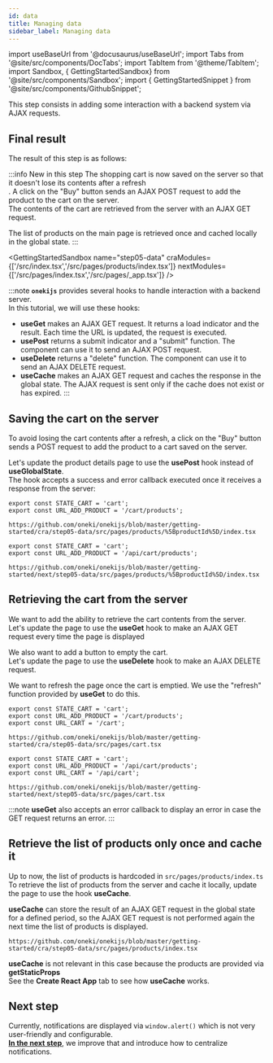 ```yaml
---
id: data
title: Managing data
sidebar_label: Managing data
---
```


import useBaseUrl from '@docusaurus/useBaseUrl';
import Tabs from '@site/src/components/DocTabs';
import TabItem from '@theme/TabItem';
import Sandbox, { GettingStartedSandbox} from '@site/src/components/Sandbox';
import { GettingStartedSnippet } from '@site/src/components/GithubSnippet';

This step consists in adding some interaction with a backend system via AJAX requests.

## Final result

The result of this step is as follows:

:::info New in this step
The shopping cart is now saved on the server so that it doesn't lose its contents after a refresh<br/>.
A click on the "Buy" button sends an AJAX POST request to add the product to the cart on the server.<br/>
The contents of the cart are retrieved from the server with an AJAX GET request.

The list of products on the main page is retrieved once and cached locally in the global state.
:::

<GettingStartedSandbox 
  name="step05-data"
  craModules={['/src/index.tsx','/src/pages/products/index.tsx']} 
  nextModules={['/src/pages/index.tsx','/src/pages/_app.tsx']} 
/>

:::note
**`onekijs`** provides several hooks to handle interaction with a backend server.<br/>
In this tutorial, we will use these hooks:

- **useGet** makes an AJAX GET request. It returns a load indicator and the result. Each time the URL is updated, the request is executed.
- **usePost** returns a submit indicator and a "submit" function. The component can use it to send an AJAX POST request.
- **useDelete** returns a "delete" function. The component can use it to send an AJAX DELETE request.
- **useCache** makes an AJAX GET request and caches the response in the global state. The AJAX request is sent only if the cache does not exist or has expired.
:::

## Saving the cart on the server
To avoid losing the cart contents after a refresh, a click on the "Buy" button sends a POST request to add the product to a cart saved on the server.

Let's update the product details page to use the **usePost** hook instead of **useGlobalState**.<br/>
The hook accepts a success and error callback executed once it receives a response from the server:

<Tabs>
  <TabItem value="cra">


  ```tsx {2} title="src/modules/core/libs/constants.ts"
  export const STATE_CART = 'cart';
  export const URL_ADD_PRODUCT = '/cart/products';
  ```

  <p/>

  ```tsx reference
  https://github.com/oneki/onekijs/blob/master/getting-started/cra/step05-data/src/pages/products/%5BproductId%5D/index.tsx
  ```

  </TabItem>
  <TabItem value="next">

  ```tsx {2} title="src/modules/core/libs/constants.ts"
  export const STATE_CART = 'cart';
  export const URL_ADD_PRODUCT = '/api/cart/products';
  ```
  
  <p/>

  ```tsx reference
  https://github.com/oneki/onekijs/blob/master/getting-started/next/step05-data/src/pages/products/%5BproductId%5D/index.tsx
  ```
  </TabItem>

</Tabs>

## Retrieving the cart from the server
We want to add the ability to retrieve the cart contents from the server.<br/>
Let's update the page to use the **useGet** hook to make an AJAX GET request every time the page is displayed
<p/>
We also want to add a button to empty the cart.<br/>
Let's update the page to use the <b>useDelete</b> hook to make an AJAX DELETE request. 

We want to refresh the page once the cart is emptied. We use the "refresh" function provided by **useGet** to do this.
<Tabs>
  <TabItem value="cra">

  ```tsx {3} title="src/modules/core/libs/constants.ts"
  export const STATE_CART = 'cart';
  export const URL_ADD_PRODUCT = '/cart/products';
  export const URL_CART = '/cart';
  ```
  <p/>

  ```tsx reference
  https://github.com/oneki/onekijs/blob/master/getting-started/cra/step05-data/src/pages/cart.tsx
  ```

  </TabItem>
  <TabItem value="next">

```tsx {3} title="src/modules/core/libs/constants.ts"
export const STATE_CART = 'cart';
export const URL_ADD_PRODUCT = '/api/cart/products';
export const URL_CART = '/api/cart';
```
  <p/>

  ```tsx reference
  https://github.com/oneki/onekijs/blob/master/getting-started/next/step05-data/src/pages/cart.tsx
  ```
  </TabItem>

</Tabs>

:::note
**useGet** also accepts an error callback to display an error in case the GET request returns an error.
:::


## Retrieve the list of products only once and cache it
Up to now, the list of products is hardcoded in `src/pages/products/index.ts`<br/>
To retrieve the list of products from the server and cache it locally, update the page to use the hook **useCache**.

**useCache** can store the result of an AJAX GET request in the global state for a defined period, so the AJAX GET request is not performed again the next time the list of products is displayed.

<Tabs>
  <TabItem value="cra">

  ```tsx reference 
  https://github.com/oneki/onekijs/blob/master/getting-started/cra/step05-data/src/pages/products/index.tsx
  ```

  </TabItem>
  <TabItem value="next">

  **useCache** is not relevant in this case because the products are provided via **getStaticProps**<br/>
  See the <b>Create React App</b> tab to see how <b>useCache</b> works.
  </TabItem>

</Tabs>

## Next step
Currently, notifications are displayed via `window.alert()` which is not very user-friendly and configurable.<br/>
**[In the next step](notification)**, we improve that and introduce how to centralize notifications.
